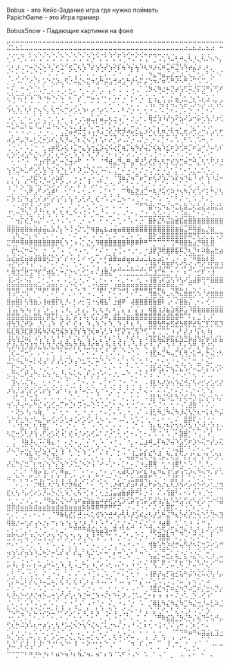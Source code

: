 Bobux - это Кейс-Задание игра где нужно поймать                      
PapichGame - это Игра пример

BobuxSnow - Падающие картинки на фоне




⠫⠍⡉⠍⠉⠉⠉⠉⠉⠉⠉⠉⠉⠉⠉⠉⠉⠉⠉⠉⠉⠉⠉⠉⠉⠉⠉⠉⠉⠉⠉⠉⠉⠉⠉⠉⠉⠉⠉⠉⢉⠉⡉⢉⠉⡉⢉⠉⣉⢉⢉⡉⣉⠉⡍⡉⢍⠩⡉⢍⠩⡉⢍⠩⡉⢍⠩⡉⢍⡩⢉⡍⢍⡩⣉⢍⡩⣉⢍⡩⣉⣉⣉⣉⢉⡉⢉⠉⠉⠉⡉⠉⠉⡉⢉⠉
⢂⠡⠐⡈⠄⠡⠌⠠⠁⠌⠠⠁⠌⠠⠁⠌⠠⠁⠌⡐⠈⠄⠡⠈⠄⠡⢈⠐⠠⠁⠌⢠⠁⣈⠠⢡⠘⠤⢃⠚⢄⠣⡘⢄⠣⠌⠢⠑⡄⢂⠆⡰⢀⠒⠤⡑⢌⠢⠱⡈⠖⣑⠊⢖⡉⢆⢣⠙⡔⢢⠣⡜⢢⠕⡎⢦⠱⡌⢦⠱⢆⠲⡰⢌⠶⣉⠮⣙⢣⠳⡴⣌⡰⢀⠆⡀
⢂⠁⢂⠐⡈⠐⡈⠐⠈⠠⠁⠌⠐⠀⡁⢈⠠⠁⠄⠠⠁⡈⠄⠁⠌⠐⠀⠠⠁⡈⠠⠀⠲⣄⠲⣤⣈⡔⣈⡰⡈⢄⡁⢂⠄⠃⢌⠐⠌⡀⢂⠡⠌⡈⠔⡈⠆⡡⠑⢌⡱⢄⠫⡐⠬⣌⠢⣍⠲⣡⠓⡬⣡⢚⠴⣡⠓⡜⢢⠍⡬⢑⠲⠌⠶⠡⠛⠜⠢⠛⡐⢉⠡⠉⠄⡁
⠂⠍⡀⠒⠠⠑⡈⢂⠡⠀⡁⢀⠈⡀⠄⡀⠠⠀⡈⢀⠐⢀⠈⡀⠄⢈⠀⡁⠠⢀⠁⢈⡳⢌⠳⣐⠦⡙⡴⢡⢋⠭⡘⡍⡩⠛⡌⢋⠞⡑⢣⢒⡚⡔⢣⠒⢦⠡⣍⠢⡐⢌⠂⡍⠒⡠⠃⠤⣁⢂⠡⠄⡁⢂⡐⢀⠂⠌⡀⢂⠐⡀⢂⠈⠄⠁⠌⣀⠃⠄⠡⡈⠄⡉⢂⠐
⢈⠐⡀⢁⠂⡐⠀⠂⢀⠂⡐⠀⡐⠠⠐⢀⠡⠐⠀⠂⠐⠀⠂⠄⠂⠄⠂⠄⡁⢀⠂⢀⢳⡌⠳⡜⡜⢥⡙⢎⡭⢒⡱⢌⡱⢉⡌⢣⢎⠱⢣⡘⡄⢣⠃⡍⢢⠑⡄⢣⢉⠢⡉⠔⡡⢂⠱⠂⡔⠈⡔⠡⠈⠄⠄⠃⠌⡐⠐⡀⢂⠐⠠⠈⠄⡁⠂⠄⡈⠄⡑⢀⠂⡁⠂⠌
⠠⢂⠐⡀⠂⠄⡁⠌⢀⠐⡀⢂⠠⠀⢁⠠⢀⢂⣤⣁⡌⣤⣁⢆⣐⢠⠈⠄⡐⢀⠂⡀⢿⣚⢱⠸⡜⢢⠝⣢⠜⣡⠒⡥⢂⢣⡘⡰⢊⠥⣃⠦⣉⠆⣍⠸⣁⠎⣘⠰⢌⠢⡑⢌⡐⢡⢂⠱⡈⠥⢐⠁⡃⠌⡐⢁⠂⠤⢁⠂⠄⡈⠄⡁⠂⠄⡁⠒⡈⠐⠠⡈⠄⠡⢈⠄
⠐⡀⠂⠐⠠⠂⠄⡐⢀⠂⠄⡀⣠⣌⠶⡚⠭⣩⠰⢰⡘⠴⣈⢎⣌⠫⡝⡚⢖⡥⣦⠜⣊⢆⢣⡛⣌⢣⡹⢤⢫⠔⡩⢔⡉⠆⡴⢡⢋⠴⣡⠚⡤⡙⠤⣃⢌⡒⡡⠎⣄⠣⡘⠤⡈⠆⢌⠢⢁⠆⢡⠂⠔⡈⠔⠠⠌⡐⠠⠌⡐⢀⠂⠄⡁⠂⠄⠡⢀⠃⠡⢀⠡⠒⡀⠂
⢈⠐⡈⠄⠡⢈⠐⠀⢂⢠⡶⢟⡡⢎⠰⣉⠒⣄⢣⢒⣌⡱⢌⠪⢔⡋⢶⡉⢦⠳⡜⢬⡑⢎⢦⠱⣊⠖⡱⢊⠶⡉⠖⣡⠚⡘⠤⢃⠎⢆⡱⢊⠴⣡⠓⣌⠢⠜⡰⡁⢆⠒⡡⢂⠱⡈⠆⠱⡈⠜⠠⢈⠂⠰⢈⠂⠔⠠⢁⠂⡐⠠⢈⠐⠠⠁⠌⠐⠠⢈⠒⡀⢂⠡⠐⡁
⠀⢂⠐⠈⡐⠀⣈⣰⠎⡏⠴⣁⠒⣌⣲⠔⠋⠀⡁⠈⠀⠈⠙⢾⣤⡙⢤⠛⣤⠛⣜⡡⢎⡝⢢⠣⡍⢎⡱⣉⠶⣉⠚⣄⢣⠡⢋⠜⣘⢢⠱⣉⠦⣁⠞⡠⢃⢣⠑⡌⢢⠑⡄⢃⠆⡱⢈⡑⢌⡈⠡⠌⡈⢁⠂⠌⠠⢁⠂⡐⠠⢁⠂⠌⠠⢁⠂⡁⠂⠄⢂⡐⣀⢂⠡⢀
⠈⠄⡈⠐⢀⡰⣞⠣⢩⠐⡡⣢⡟⠉⠀⠠⢀⠡⢀⠡⠈⡐⠠⠀⠘⢻⣦⡙⢤⠛⡤⠓⡬⢎⡱⢣⡙⢢⡕⢬⠲⣅⠹⢠⠆⢣⠱⣘⠤⢃⠣⡜⢄⠣⣌⠱⢌⠢⢍⡰⢁⠎⡰⢁⠊⡔⢠⠘⡠⠌⡁⠢⠐⠄⠊⠄⡁⢂⠐⠠⢁⠂⠌⠠⢁⠂⠐⠠⠁⠌⡠⠐⡀⠢⠘⡀
⠈⡐⠀⡁⢢⠟⣠⠋⠔⣡⡾⠃⠀⢂⠁⠂⠄⢂⠠⠐⠀⠄⡁⢂⠁⡀⠉⠻⣦⣝⣰⣉⠒⢧⡘⢥⢊⠵⡘⢢⠳⡌⢎⢡⠊⡅⠓⡌⢣⠍⡳⢘⡌⠳⣠⢃⠎⡰⠊⡔⢡⠊⡄⢣⠘⡠⢃⠜⡀⢎⠐⠡⢈⠄⣁⠢⠐⠠⢈⠐⠠⢈⠂⠡⠀⢂⠁⠃⠌⠐⡀⠡⢀⠃⠄⡁
⠀⠐⠠⣘⠏⡜⢠⢊⠸⠋⠀⡀⠡⠀⠌⢀⠂⠄⢂⠈⠄⢂⠠⠀⠄⠠⠁⠄⠀⠉⠋⠙⣾⠢⢍⠲⣌⠲⣉⣆⣷⣈⢆⣣⣜⣠⣯⣔⣣⣘⠡⠒⡌⠱⣄⠊⡌⡅⢣⠘⡄⢣⠘⠤⠑⡐⢨⠐⡈⠤⣈⠐⣀⠂⠄⠠⢁⠂⠄⣈⣐⣀⣢⣡⣐⣠⠈⡐⢨⣶⣄⡁⠂⠌⡐⠠
⠀⠁⢲⡍⢎⡘⠤⡌⠁⠄⢂⠐⠠⠈⠄⠂⢀⠂⠠⠐⠀⠂⠐⢀⠂⢁⠐⠈⠄⠂⡐⠀⣿⡗⣌⠣⣬⣵⣾⣯⣶⣿⣿⣿⣿⣿⣿⣿⣿⣿⣿⣷⣶⣷⣦⣵⣴⣬⣄⣣⡘⡄⠣⢘⠠⡑⢂⠓⢶⣶⣄⣆⣠⣬⣤⣶⣶⣶⣾⣿⣿⣿⣿⣿⣿⣿⣿⣶⣮⣉⠿⢿⣾⣄⡘⣶
⠀⢡⠳⣈⠒⡄⠲⠁⡈⠄⠂⠄⢁⠀⠂⠌⢀⠠⠁⠠⠁⠌⠐⡀⠌⠀⠄⡈⠄⠐⡀⠀⣿⡗⣨⣿⣿⣿⣿⣿⡿⠿⡛⢏⡩⡉⣍⠩⡹⣍⢛⡛⠿⠿⡿⣿⣿⣿⣿⣿⡟⢇⠱⢈⠰⠠⡁⣌⢂⠹⢿⣿⣿⣿⣿⣿⠿⡿⠿⠟⠛⠉⡉⠉⢉⠉⢩⠛⢿⣿⣷⣴⡙⢿⣇⣿
⠀⣞⠣⢌⠒⠬⡑⠀⡐⠀⠡⠈⠠⠀⡁⠐⠠⠐⡀⠁⠂⠌⠐⠀⡐⢈⠠⠐⢀⠂⡀⠐⣸⡟⡹⢟⣿⡿⣯⠯⡙⢆⡙⠆⠵⣷⣤⣓⣴⣣⣜⣬⣖⣥⣶⣼⣷⣿⢎⡓⢡⠊⡔⠨⠄⡃⠔⠠⢂⠉⠄⠎⣵⣷⣤⣴⣤⣤⣰⣠⣁⣆⣄⣡⡂⠌⢀⠠⠁⡌⠙⠿⣿⣧⡆⣿
⠰⣎⠱⢊⡘⠰⠁⠠⢀⠁⢂⠁⡐⠠⠀⠡⠐⡀⠄⠡⢈⠀⡁⢂⠀⢂⠀⠌⡀⠠⢀⠐⣸⡷⢡⢻⣿⠏⡱⢊⡕⢪⡐⠩⢎⣘⣏⣿⣸⢃⢿⣹⣉⣟⣩⠙⡏⡉⢾⣧⢁⠒⡌⡑⠢⢁⢊⡁⠆⠌⣸⣿⣌⠋⢉⢉⣉⣉⣉⣉⣡⣉⣸⣉⣓⣀⠂⡐⠀⠆⡉⠐⣊⠏⠐⣸
⢸⡡⢚⠄⠢⡍⠀⡁⠂⡈⠄⠠⠀⠄⡁⢂⠐⡀⠌⠐⡀⠂⠄⠠⠈⠄⡀⠂⠄⠐⡀⠠⢸⣿⢡⠎⣩⢣⠱⢣⠜⣡⣼⡿⢛⠛⣿⣿⣿⣿⣿⣿⠛⢻⣿⠻⣶⣥⡞⣿⣧⠃⡔⢈⠱⡈⢤⠐⠨⢱⣿⡏⠠⡼⢟⣻⡟⢛⣿⣿⣿⣿⠿⣿⡛⠛⢿⣦⣍⢠⠉⢄⠠⢈⠐⠠
⢸⠰⡉⢌⠱⡀⠁⡀⠁⠄⠂⡁⠐⠀⠄⠂⠐⡀⠐⠠⢀⠡⠀⡁⢂⠐⠀⡁⠂⠁⠄⢀⢹⣿⢢⡙⢤⢢⡙⢦⣿⣿⡡⠱⡈⢞⣿⣿⣿⣿⣶⣿⡇⢣⢻⣷⡠⢸⢶⣿⡏⢇⡘⠄⡃⠔⡂⢩⠐⢢⢿⣧⠁⣐⣾⠟⠀⢼⣿⣿⣿⣿⣷⣿⠇⢠⠂⠌⣿⣷⡌⢀⠂⠄⢊⠐
⢸⢡⡍⢦⠱⡄⠆⡄⢁⠆⡁⡄⢈⠰⡀⢁⠆⡄⡁⠰⡀⢆⠰⡀⠆⡈⡄⢠⠁⡌⢠⠀⢾⣿⢰⡸⣦⣱⢾⡿⣡⠹⣿⣷⣶⣶⣿⣿⣿⣿⣿⣿⣴⣷⣦⣿⣷⡌⡿⣏⠇⣆⢰⡈⡴⢡⠸⡄⢎⡌⡰⠿⡀⣾⣧⣬⣶⣦⣿⣿⣿⣿⣿⣿⣾⣾⣷⣿⠿⠉⠇⡄⣈⢰⢀⠎
⢾⢳⡹⣌⠞⡵⠀⡘⡌⢠⠱⠀⢎⠰⠁⢎⠰⡀⠱⢠⠱⡈⠆⠱⡀⠱⢠⠃⢆⠘⡄⠀⣻⣿⢳⣛⡶⣫⣞⣳⢿⡟⣞⢳⡉⡏⡍⢯⡹⢯⣏⢿⡹⣏⡿⡹⢯⠳⡝⢮⢛⢮⡳⢱⡙⡎⢳⢙⢎⠶⢡⢃⠱⠘⡋⡝⢩⢉⢫⠙⢋⠉⡍⢉⠉⡉⠰⢠⠃⡜⡰⠘⡍⢆⠸⡆
⢸⢧⢳⣘⠶⡅⠰⢡⠘⡄⢣⠘⡈⢠⠃⡌⢆⠁⢣⠰⡀⡅⢃⠆⡁⢣⢀⠃⢎⠘⡄⠰⢹⣏⢷⣝⡾⣯⣎⣳⣛⡷⣼⢳⡝⡶⢣⡎⣧⢏⡼⢦⢳⡹⣼⡹⣌⢧⡹⣌⢮⡳⣝⡳⡝⡜⢳⣘⢎⡛⡰⢘⠆⣣⠱⡘⠰⡈⢆⠃⢎⠘⡄⠎⢠⠱⠘⢠⢃⠆⡱⠛⡄⠏⣜⡱
⢈⢎⠤⣉⠒⡡⠀⠄⠂⠄⢂⠀⡁⠂⡀⠐⠈⠄⠂⠠⠁⡐⢈⠠⠁⠄⡈⠐⢈⠠⠀⠐⢸⣏⠦⣉⠳⢤⡉⢇⢻⡐⣅⠚⡄⡓⢬⢐⠣⣘⡑⠪⣄⠓⠤⡃⢜⢠⠃⡜⢠⢃⠌⡱⢠⠑⣂⠩⡈⠥⠑⡈⢂⠁⢂⠁⡂⠑⡈⢂⠘⠠⢀⠂⠄⢂⠐⠠⢈⠂⡁⠒⣀⠂⢌⡁
⠀⣏⠒⡠⢃⠱⡀⠠⢁⠂⠄⠂⢀⠁⠄⡈⠐⠠⢈⠠⠁⡀⠂⠄⠂⠐⠀⡁⠂⠐⡀⢈⢸⡧⢚⡌⡓⢦⡙⣌⢣⠜⠤⣉⠆⡍⢢⢊⠕⡢⢩⡑⠤⢋⠴⡉⠆⠦⠱⡈⠦⡈⢆⡑⠢⡑⢠⠃⡔⢨⠐⡁⠂⠌⠄⠒⠈⠄⡁⠂⠌⠰⠀⠌⠐⠠⢈⠐⠠⢂⠁⢢⠀⠌⠠⠄
⠀⣹⢢⠡⢌⠱⢄⠀⢂⠐⢈⠐⡀⢈⠀⠄⢁⠂⠄⡐⠀⠄⡁⠂⡁⢈⠐⡀⢁⠂⡀⠠⢸⣇⠣⡜⡱⢢⠱⣌⢚⡌⢣⠔⡊⡔⣡⢊⡜⡰⢣⡘⣡⢋⡔⡡⢋⡔⢣⠑⣡⠃⠆⡌⢡⠘⠤⡑⡈⢆⠐⠡⢈⠂⡘⢀⠃⡐⢀⠃⢌⠠⠁⠌⠠⢁⠂⠌⡐⠠⢁⠂⠌⢂⠑⡌
⠀⠰⣃⠒⡌⢒⣸⡀⠠⠈⠄⠠⠀⠄⡈⠄⠂⡀⠂⠄⡈⠄⠠⠁⡀⠂⠄⡀⢂⠐⠀⠠⢸⡇⠳⣌⠱⣃⠳⡌⢎⠬⡱⢨⡑⡔⢢⠱⡌⢲⠡⡜⢤⠒⡤⠓⣌⠰⣡⢊⠤⡉⠖⣈⠆⡩⢐⠤⢑⠨⢈⠤⢁⠂⡐⠄⢂⠐⡈⠐⡀⢂⠡⢈⠐⡀⢂⠐⠠⢁⣼⣷⠈⠄⠌⡠
⠀⠂⢝⡢⠘⡄⠢⢷⡀⠁⠠⠁⢂⠐⠀⠐⡀⠐⢀⠂⡀⠂⠄⡁⠄⠡⢀⠐⡀⠠⠁⠠⢸⣃⠳⣈⠳⢌⠳⡸⢌⢣⡑⢆⠒⡅⢆⠓⡬⢡⠓⡜⣂⠳⡐⠣⣄⠓⡤⢊⠔⡡⢃⠴⢈⠔⡡⢊⠄⢃⠢⠐⡀⠒⠠⠌⡀⢂⠡⢈⠐⡀⠂⠄⠂⠐⡀⠌⠀⣿⡿⠏⡐⢈⠐⡐
⠀⠐⠈⣧⡙⠄⢣⠘⢿⡄⠀⡁⢂⠠⠁⢂⠀⠡⠀⠐⡀⠡⠐⢀⠂⡐⠀⠄⠠⢁⠐⠀⢸⣆⠳⢌⡓⢎⡱⡱⢊⠵⡘⣌⠚⡌⡜⢸⡐⠣⣍⢒⡡⢃⡜⢱⠠⡋⢔⡡⢎⠰⡁⢎⠰⡈⠔⡡⢊⠤⠁⠌⡐⢁⢂⠐⡁⠂⠄⡁⠂⠄⠡⠈⠄⠡⢀⠂⣽⣿⡁⠐⢠⢈⠰⢁
⠀⢈⠀⠸⣷⡸⢄⠩⠌⢿⣄⠐⠀⠄⡐⠠⢀⠁⠌⠐⡀⠡⠈⠠⠐⢀⠈⠐⡀⠄⣈⣰⠾⣀⠏⢦⡙⢬⠱⣡⢋⠖⡱⠢⢍⠒⡜⡠⢍⡱⢌⠲⣈⠥⡘⢆⡱⢌⢢⠒⡌⢢⠑⡌⠢⡑⢌⠡⢂⠜⠠⢁⠂⠌⡀⠒⠠⢁⠂⠄⡡⢈⡄⢁⠂⡐⠠⢬⣿⠁⠃⠌⠂⠄⠒⡠
⠀⢀⠂⠁⠙⣷⣈⠆⡉⢆⡹⣦⡈⠀⡐⢀⠂⢈⠐⡀⠄⢁⠈⡐⠀⢂⠈⢤⣼⠶⣋⢇⠳⣌⢚⡤⡙⢆⣣⠑⡎⡜⣡⠓⡌⢣⠔⡱⢃⡜⣌⠓⡌⣒⠉⡆⢒⡌⢢⠑⡌⢢⠑⡨⢑⡈⠢⡑⢨⠈⠔⠠⢁⠂⠄⡁⠂⠄⡈⠰⣠⣿⢿⠀⢂⠐⢰⣿⢃⠂⠡⢈⠘⡀⢃⠄
⠀⢀⠂⡁⠂⠘⢿⡤⢱⡈⠔⡉⠿⣤⡀⠂⠈⠄⠂⠄⡀⠂⠄⢀⠂⢄⣼⢏⡱⢢⠕⣎⠱⣌⠲⣌⢱⢊⡴⢩⢒⡱⢄⠳⢌⠲⡈⡔⢃⠶⢠⠓⡌⢤⢋⠴⢡⡘⠤⡃⡜⢠⠃⡔⢡⠐⡡⠜⡠⢉⠌⡐⠂⠌⡐⠠⢁⣂⣴⣿⢿⡋⢈⠐⠠⠈⣼⡏⢸⠀⡁⠂⠌⡐⠨⠄
⠀⢀⠂⠄⡐⠀⠌⠻⣧⡘⡌⠱⡘⢌⡝⢳⢮⣀⠁⢂⠀⠡⢈⠠⣜⡺⢡⠎⡴⢃⡞⡤⢋⠖⡱⡌⢦⠣⡜⡱⢊⡔⢪⡑⡊⠔⡡⢌⣹⣏⢆⢣⠘⡤⢊⠔⡡⡘⠤⡑⢌⢂⠱⡈⢄⠣⠐⡁⠆⡁⢂⣐⣨⣤⣴⣷⡾⡟⠛⠅⡐⠨⠀⠌⠠⢹⣿⠃⠄⠂⠄⢃⠰⢀⠑⡂
⠐⡀⠂⡐⠠⢁⠠⢀⠘⠻⣦⡓⢌⠢⠜⢢⠖⣬⣵⣦⣬⠴⡴⢞⡡⢎⡱⢊⡵⢩⢒⡥⢋⡼⢱⡘⣆⠣⠵⣡⢋⡔⠣⡔⡡⠩⠔⠪⣽⣿⡿⣾⣶⣶⣷⣾⣶⣶⣷⣶⣾⣶⣷⣶⣶⣶⡷⡷⠿⠿⠛⠟⠛⠋⠍⡀⡐⠠⢈⠐⠠⠁⠌⡐⢡⣿⡏⠄⡈⢐⡈⠆⡈⠄⡘⡀
⢂⠄⡁⢀⠂⠄⠂⠄⠂⢀⠈⠙⠷⢧⣎⡅⣚⢐⠢⢅⢪⠱⡑⣚⠚⡔⢣⠣⡜⣡⠮⣔⠣⡜⣡⠓⣬⠙⢦⡑⢎⡜⣑⢢⢑⡡⢙⠢⣹⢿⣷⡐⠤⢂⡔⢠⠢⡐⡄⠒⡄⢢⠐⡄⢢⠐⡰⢀⠃⠆⠡⠘⠠⢁⠂⡐⠠⢁⠂⠌⡐⢁⠂⠰⣴⣿⠀⢂⠁⢂⠰⠀⠅⠒⢠⠁
⠄⡂⠄⠂⡈⠄⢈⠐⢈⠀⠂⠄⣀⠂⠉⠛⠛⠛⠾⢮⢦⣥⣳⠤⠿⠘⢃⠓⠉⡀⢁⠈⢹⡦⣑⠫⡔⣋⠦⣙⠦⡘⢤⠃⡆⠜⡡⢊⠿⣛⢫⢑⡊⢥⠘⡢⣑⢡⢊⡱⢈⠆⡱⢈⠆⡱⢀⠣⡘⢨⠑⡈⢡⠈⡐⠠⢁⠂⠌⡐⠰⠀⠌⢺⣿⣷⠈⠄⡈⡐⠠⡉⠌⠂⠄⡃
⠒⠄⠂⡁⠠⢈⠀⢂⠀⠂⠡⢀⠠⠀⡁⢂⠐⠈⠄⠠⢀⠀⡀⠠⢀⠐⠠⠐⠠⠐⢀⠀⢺⣷⢡⢓⡱⢜⡚⢤⠫⡜⠢⢍⢒⡩⠔⣡⠚⢤⢢⢃⡜⢤⢣⠱⣈⠦⡑⠤⢃⡜⢠⠃⡜⣀⠃⢆⡑⢂⠌⠤⠁⡌⠤⠑⡈⠄⠃⠤⠑⡈⠐⡈⠛⣉⠂⡐⠠⡐⠡⠠⡑⠈⠤⢁
⡁⢊⠐⠠⢁⠠⠈⡀⠈⠄⡁⠂⡀⠐⡀⠠⠈⡀⠌⠐⢀⠂⠠⠁⠂⢈⠐⠈⠠⠐⡀⠠⢸⣿⠆⣭⢒⠣⡝⣂⠳⣌⠳⡌⢢⡑⢊⠴⣉⠖⡘⢆⡸⢐⡂⢇⠒⡴⢉⠒⣡⠘⡄⢣⠐⠤⡉⢆⡘⢄⢊⠐⠡⠐⢂⡁⢂⡘⢈⠄⢡⠀⠱⠠⠁⠄⠒⠠⢑⠠⢁⠒⡈⢁⢢⠁
⠄⢃⠈⡐⠀⢂⠡⠀⠌⢀⠐⠠⢀⠁⠄⠠⠁⠠⠐⢈⠠⢀⠡⢀⠁⠂⠄⡁⢂⠐⠀⠠⢸⡟⡜⢤⡋⢵⣊⢥⠓⡬⠱⢌⠥⢌⢣⠘⡤⢊⡍⠦⣁⠇⡜⢌⠱⠤⣉⠦⡁⢎⠰⡁⢎⠰⢁⠆⡌⠰⠠⠌⠡⠘⠠⠄⢡⠐⠂⡌⠠⠌⢂⠡⢉⠠⢉⠐⠤⠈⡄⠢⢁⠂⠴⠈
⠌⢂⠐⠠⠁⠂⠄⠡⢈⠀⠌⠠⢀⠐⡀⠂⠄⠁⡐⠠⠀⠂⢀⠂⠐⡀⠂⠄⠠⠐⠈⢀⠸⣿⣎⠲⡍⠶⣌⠲⡙⠴⣉⠖⡌⣒⠢⡙⡔⠣⢜⢢⡑⢊⡜⢌⠲⡑⠤⢒⢡⠊⡔⢡⢂⠱⣈⠒⣈⠱⠐⠌⡂⠑⢂⠜⠠⢈⠡⠄⣁⠂⠆⠰⠀⠆⠂⠌⡐⠡⢀⡑⠠⢊⠰⠁
⡈⠄⡈⠄⠡⠘⠠⢁⠠⠈⠄⡁⢀⠂⠐⢈⠠⠁⠠⠐⠈⡐⠀⠌⡀⠐⠠⠈⡐⠀⠡⠀⡈⢿⣇⠳⣌⠳⣌⠳⣉⠳⣌⢒⡘⠤⣃⠵⣈⠳⢌⠦⣑⠣⡘⣌⢒⡡⢍⣂⠣⠜⡠⢃⠌⡒⢠⠃⡄⢣⠘⠠⡑⢨⠀⢊⡐⠄⠂⠆⢠⠈⡄⢁⠊⠄⠃⢌⠠⢁⠆⠠⢁⠂⡱⠀
⠐⢂⠐⡈⠄⡁⠂⠄⠂⠁⠂⠄⠂⠠⠁⢂⠐⡀⢁⠂⠁⠄⡈⠄⠐⢈⠠⠁⠄⢈⠀⡁⢀⠈⠛⠷⣮⣵⣈⡳⢌⡓⡌⢦⠙⡒⢥⠚⡤⢋⢆⡓⠬⡱⠡⢆⠒⡴⢡⢂⢣⠘⡡⢌⠢⡑⢢⠑⢌⠢⡈⢅⡐⠢⠌⡐⠠⠘⠠⡁⠆⢂⠐⢨⠐⡈⠌⢠⠒⠠⢈⠆⡁⠂⠄⠀
⡁⠆⡐⢀⠂⠄⠡⠈⠄⡁⠌⡐⠈⢀⠡⠀⠄⡀⠂⡐⠈⠄⡐⠈⡀⢂⠠⢈⠐⠀⠂⠐⠀⢂⠐⡀⠀⠈⠉⠙⠛⠶⠛⠦⣽⣬⣆⣹⣐⡍⢢⠜⡱⢰⠉⡆⢣⡘⢤⢊⡔⡉⢆⡑⢢⠑⡂⢍⢂⡑⡈⢄⠂⡑⠨⠐⠡⣉⠐⡠⠘⣀⠊⠤⠘⢠⠘⣀⠊⢁⠂⢀⠠⠁⠌⠀
⡜⠒⠠⠃⠪⠰⠁⠊⠀⠄⠂⠀⠈⠀⡀⠈⢀⠀⠁⠀⠄⠂⠀⠐⠀⠠⠀⢀⠈⠠⠁⠈⠠⠀⠄⠀⠌⠐⠀⠂⢄⡀⡂⠄⢀⠀⠈⠁⠉⠉⠉⡉⠉⠃⠛⡘⠓⡘⠆⠃⠶⠑⠲⠘⠆⠳⠌⠲⠄⠲⠁⠆⠱⠈⠡⠋⠐⠠⠑⠀⠡⠀⠁⠠⠈⠀⡀⠀⠠⠀⠄⠂⠀⠂⠀⠄
